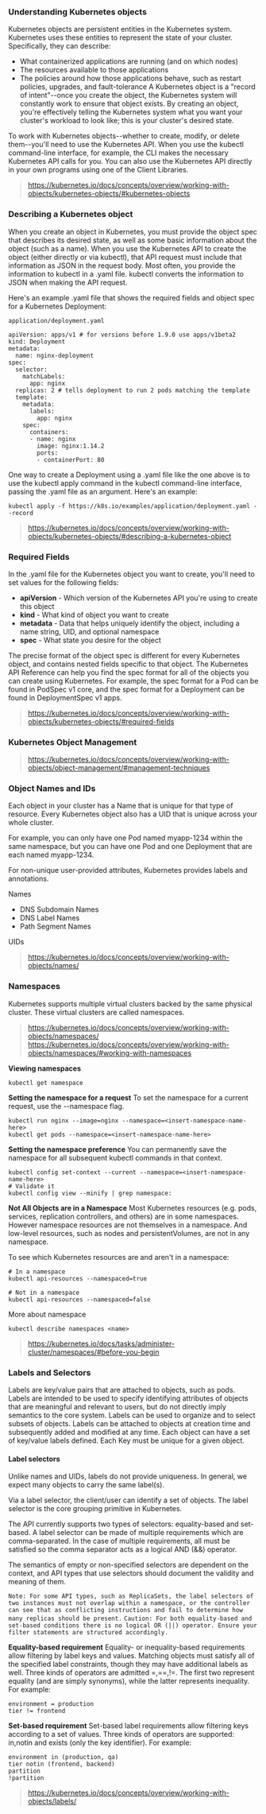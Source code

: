 ### Understanding Kubernetes objects
Kubernetes objects are persistent entities in the Kubernetes system. Kubernetes uses these entities to represent the state of your cluster. Specifically, they can describe:

- What containerized applications are running (and on which nodes)
- The resources available to those applications
- The policies around how those applications behave, such as restart policies, upgrades, and fault-tolerance
A Kubernetes object is a "record of intent"--once you create the object, the Kubernetes system will constantly work to ensure that object exists. By creating an object, you're effectively telling the Kubernetes system what you want your cluster's workload to look like; this is your cluster's desired state.

To work with Kubernetes objects--whether to create, modify, or delete them--you'll need to use the Kubernetes API. When you use the kubectl command-line interface, for example, the CLI makes the necessary Kubernetes API calls for you. You can also use the Kubernetes API directly in your own programs using one of the Client Libraries.

> https://kubernetes.io/docs/concepts/overview/working-with-objects/kubernetes-objects/#kubernetes-objects

### Describing a Kubernetes object
When you create an object in Kubernetes, you must provide the object spec that describes its desired state, as well as some basic information about the object (such as a name). When you use the Kubernetes API to create the object (either directly or via kubectl), that API request must include that information as JSON in the request body. Most often, you provide the information to kubectl in a .yaml file. kubectl converts the information to JSON when making the API request.

Here's an example .yaml file that shows the required fields and object spec for a Kubernetes Deployment:

```
application/deployment.yaml 

apiVersion: apps/v1 # for versions before 1.9.0 use apps/v1beta2
kind: Deployment
metadata:
  name: nginx-deployment
spec:
  selector:
    matchLabels:
      app: nginx
  replicas: 2 # tells deployment to run 2 pods matching the template
  template:
    metadata:
      labels:
        app: nginx
    spec:
      containers:
      - name: nginx
        image: nginx:1.14.2
        ports:
        - containerPort: 80
```

One way to create a Deployment using a .yaml file like the one above is to use the kubectl apply command in the kubectl command-line interface, passing the .yaml file as an argument. Here's an example:

```
kubectl apply -f https://k8s.io/examples/application/deployment.yaml --record
```

> https://kubernetes.io/docs/concepts/overview/working-with-objects/kubernetes-objects/#describing-a-kubernetes-object

### Required Fields
In the .yaml file for the Kubernetes object you want to create, you'll need to set values for the following fields:

- **apiVersion** - Which version of the Kubernetes API you're using to create this object
- **kind** - What kind of object you want to create
- **metadata** - Data that helps uniquely identify the object, including a name string, UID, and optional namespace
- **spec** - What state you desire for the object

The precise format of the object spec is different for every Kubernetes object, and contains nested fields specific to that object. The Kubernetes API Reference can help you find the spec format for all of the objects you can create using Kubernetes. For example, the spec format for a Pod can be found in PodSpec v1 core, and the spec format for a Deployment can be found in DeploymentSpec v1 apps.

> https://kubernetes.io/docs/concepts/overview/working-with-objects/kubernetes-objects/#required-fields

### Kubernetes Object Management

> https://kubernetes.io/docs/concepts/overview/working-with-objects/object-management/#management-techniques

### Object Names and IDs
Each object in your cluster has a Name that is unique for that type of resource. Every Kubernetes object also has a UID that is unique across your whole cluster.

For example, you can only have one Pod named myapp-1234 within the same namespace, but you can have one Pod and one Deployment that are each named myapp-1234.

For non-unique user-provided attributes, Kubernetes provides labels and annotations.

Names
- DNS Subdomain Names
- DNS Label Names
- Path Segment Names

UIDs

> https://kubernetes.io/docs/concepts/overview/working-with-objects/names/

### Namespaces
Kubernetes supports multiple virtual clusters backed by the same physical cluster. These virtual clusters are called namespaces.

> https://kubernetes.io/docs/concepts/overview/working-with-objects/namespaces/
> https://kubernetes.io/docs/concepts/overview/working-with-objects/namespaces/#working-with-namespaces

**Viewing namespaces**
```
kubectl get namespace
```
**Setting the namespace for a request**
To set the namespace for a current request, use the --namespace flag.
```
kubectl run nginx --image=nginx --namespace=<insert-namespace-name-here>
kubectl get pods --namespace=<insert-namespace-name-here>
```
**Setting the namespace preference**
You can permanently save the namespace for all subsequent kubectl commands in that context.
```
kubectl config set-context --current --namespace=<insert-namespace-name-here>
# Validate it
kubectl config view --minify | grep namespace:
```

**Not All Objects are in a Namespace**
Most Kubernetes resources (e.g. pods, services, replication controllers, and others) are in some namespaces. However namespace resources are not themselves in a namespace. And low-level resources, such as nodes and persistentVolumes, are not in any namespace.

To see which Kubernetes resources are and aren't in a namespace:
```
# In a namespace
kubectl api-resources --namespaced=true

# Not in a namespace
kubectl api-resources --namespaced=false
```

More about namespace
```
kubectl describe namespaces <name>
```
> https://kubernetes.io/docs/tasks/administer-cluster/namespaces/#before-you-begin

### Labels and Selectors
Labels are key/value pairs that are attached to objects, such as pods. Labels are intended to be used to specify identifying attributes of objects that are meaningful and relevant to users, but do not directly imply semantics to the core system. Labels can be used to organize and to select subsets of objects. Labels can be attached to objects at creation time and subsequently added and modified at any time. Each object can have a set of key/value labels defined. Each Key must be unique for a given object.

#### Label selectors
Unlike names and UIDs, labels do not provide uniqueness. In general, we expect many objects to carry the same label(s).

Via a label selector, the client/user can identify a set of objects. The label selector is the core grouping primitive in Kubernetes.

The API currently supports two types of selectors: equality-based and set-based. A label selector can be made of multiple requirements which are comma-separated. In the case of multiple requirements, all must be satisfied so the comma separator acts as a logical AND (&&) operator.

The semantics of empty or non-specified selectors are dependent on the context, and API types that use selectors should document the validity and meaning of them.

```Note: For some API types, such as ReplicaSets, the label selectors of two instances must not overlap within a namespace, or the controller can see that as conflicting instructions and fail to determine how many replicas should be present.```
```Caution: For both equality-based and set-based conditions there is no logical OR (||) operator. Ensure your filter statements are structured accordingly.```

**Equality-based requirement**
Equality- or inequality-based requirements allow filtering by label keys and values. Matching objects must satisfy all of the specified label constraints, though they may have additional labels as well. Three kinds of operators are admitted =,==,!=. The first two represent equality (and are simply synonyms), while the latter represents inequality. For example:

```
environment = production
tier != frontend
```

**Set-based requirement**
Set-based label requirements allow filtering keys according to a set of values. Three kinds of operators are supported: in,notin and exists (only the key identifier). For example:

```
environment in (production, qa)
tier notin (frontend, backend)
partition
!partition
```
> https://kubernetes.io/docs/concepts/overview/working-with-objects/labels/


